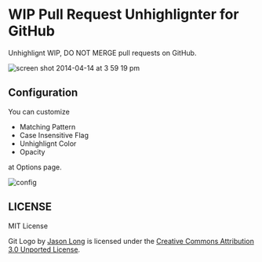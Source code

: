 WIP Pull Request Unhighlignter for GitHub
=========================================

Unhighlignt WIP, DO NOT MERGE pull requests on GitHub.

![screen shot 2014-04-14 at 3 59 19 pm](https://cloud.githubusercontent.com/assets/10515/2695092/fa4c9884-c3cf-11e3-9437-3b0b93a56854.png)

Configuration
-------------

You can customize

* Matching Pattern
* Case Insensitive Flag
* Unhighlignt Color
* Opacity

at Options page.

![config](https://cloud.githubusercontent.com/assets/10515/2748994/2aa0a674-c7e5-11e3-855d-e6dfc1988993.png)

LICENSE
-------

MIT License

Git Logo by [Jason Long](http://twitter.com/jasonlong) is licensed under the [Creative Commons Attribution 3.0 Unported License](http://creativecommons.org/licenses/by/3.0/).

